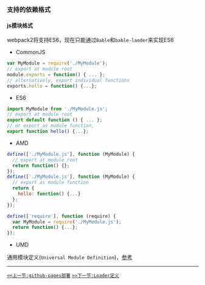 ### 支持的依赖格式

#### js模块格式

webpack2将支持ES6，现在只能通过`Bable`和`bable-laoder`来实现ES6

* CommonJS

```js
var MyModule = require('./MyModule');
// export at module root
module.exports = function() { ... };
// alternatively, export individual functions
exports.hello = function() {...};
```

* ES6

```js
import MyModule from './MyModule.js';
// export at module root
export default function () { ... };
// or export as module function,
export function hello() {...};
```

* AMD

```js
define(['./MyModule.js'], function (MyModule) {
  // export at module root
  return function() {};
});
define(['./MyModule.js'], function (MyModule) {
  // export as module function
  return {
    hello: function() {...}
  };
});

define(['require'], function (require) {
  var MyModule = require('./MyModule.js');
  return function() {...};
});
```

* UMD

通用模块定义(`Universal Module Definition`)，[参考](https://github.com/umdjs/umd)

----

[`<<上一节:github-pages部署`](../Building-with-Webpack/Hosting-on-GitHub-Pages.md)
[`>>下一节:Loader定义`](./Loader-Definitions.md)